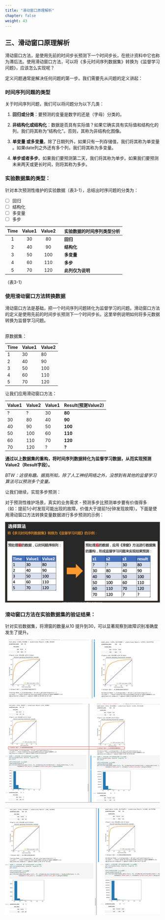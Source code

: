 ```yaml
---
title: "滑动窗口原理解析"
chapter: false
weight: 43
---
```


## 三、滑动窗口原理解析

滑动窗口方法，是使用先前的时间步长预测下一个时间步长，在统计资料中它也称为滞后法。使用滑动窗口方法，可以将《多元时间序列数据集》转换为《监督学习问题》，应该怎么实现呢？ 

定义问题通常是解决任何问题的第一步。我们需要先从问题的定义讲起：

### 时间序列问题的类型

关于时间序列问题，我们可以将问题分为以下几类：

1. **回归或分类**：要预测的变量是数字的还是（字母）分类的。

2. **非结构化或结构化**：数据是否具有实际值？如果它确实具有实际值和结构化的列，我们将其称为“结构化”。否则，其称为非结构化图像。

3. **单变量 或多变量**。除了日期列外，如果只有一列存储值，我们将其称为单变量 。如果date列之外还有多个列，我们将其称为多变量。

4. **单步或者多步**。如果我们要预测第二天，我们将其称为单步。如果我们要预测未来两天或更长时间，则将其称为多步。



### 实验数据集的类型：

针对本次预测性维护的实验数据（表3-1），总结出时序问题的分类为：

- [ ] 回归
- [ ] 结构化
- [ ] 多变量
- [ ] 多步

| Time | Value1 | Value2 |      | 实验数据的时间序列类型分析 |
| :--: | :----: | :----: | ---- | -------------------------- |
|  1   |   30   |   80   |      | **回归**                   |
|  2   |   40   |   90   |      | **结构化**                 |
|  3   |   50   |  100   |      | **多变量**                 |
|  4   |   60   |  110   |      | **多步**                   |
|  5   |   70   |  120   |      | **此列仅为说明**           |

（表3-1）



### 使用滑动窗口方法转换数据

滑动窗口方法是基础，把一个时间序列问题转化为监督学习的问题。滑动窗口方法的定义是使用先前的时间步长预测下一个时间步长。这里举例说明如何将多元数据转换为监督学习问题。

<br>原数据集：

| Time | Value1 | Value2 |
| ---- | ------ | ------ |
| 1    | 30     | 80     |
| 2    | 40     | 90     |
| 3    | 50     | 100    |
| 4    | 60     | 110    |
| 5    | 70     | 120    |

让我们应用滑动窗口方法：

| Value1 | Value2 | Value1 | Result(预测Value2) |
| ------ | ------ | ------ | ------------------ |
| ?      | ?      | 30     | **80**             |
| 30     | 80     | 40     | **90**             |
| 40     | 90     | 50     | **100**            |
| 50     | 100    | 60     | **110**            |
| 60     | 110    | 70     | **120**            |
| 70     | 120    | ?      | **?**              |

**通过以上数据集的重构，将时间序列数据转化为监督学习数据，从而实现预测Value2（Result字段）。**

*BTW：这很有趣。据我所知，除了人工神经网络之外，没想到有其他的监督学习算法可以预测多个变量。*



让我们继续，实现多步预测：

对于预测性维护场景，真实的业务需求 - 预测多步比预测单步要有价值得多（如：提前1小时发现可能出现的故障，价值大于提前1分钟发现故障）。下面是使用滑动窗口方法转换变量数据进行多步预测的示例：

![image-20210328002702027](https://raw.githubusercontent.com/liangyimingcom/storage/master/uPic/image-20210328002702027.png)



### 滑动窗口方法在实验数据集的验证结果：

针对实验数据集，将滑窗的数量从10 提升到30，可以显著观察到故障识别准确度发生了提升。

![image-20210328002503360](https://raw.githubusercontent.com/liangyimingcom/storage/master/uPic/image-20210328002503360.png)

![image-20210328002524584](https://raw.githubusercontent.com/liangyimingcom/storage/master/uPic/image-20210328002524584.png)

![image-20210328002536995](https://raw.githubusercontent.com/liangyimingcom/storage/master/uPic/image-20210328002536995.png)



